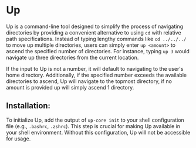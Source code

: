 # Up
Up is a command-line tool designed to simplify the process of navigating directories by providing a convenient alternative to using `cd` with relative path specifications. Instead of typing lengthy commands like `cd ../../../` to move up multiple directories, users can simply enter `up <amount>` to ascend the specified number of directories. For instance, typing `up 3` would navigate up three directories from the current location.

If the input to Up is not a number, it will default to navigating to the user's home directory. Additionally, if the specified number exceeds the available directories to ascend, Up will navigate to the topmost directory, if no amount is provided up will simply ascend 1 directory.

## Installation:
To initialize Up, add the output of `up-core init` to your shell configuration file (e.g., `.bashrc`, `.zshrc`). This step is crucial for making Up available in your shell environment. Without this configuration, Up will not be accessible for usage.
